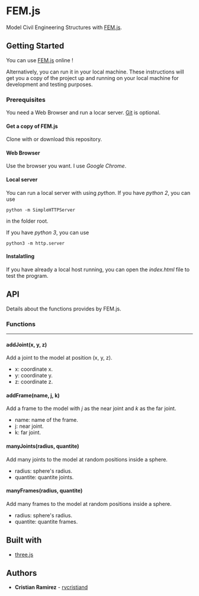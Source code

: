 # FEM.js
Model Civil Engineering Structures with [FEM.js](rvcristiand.github.com/FEM.js).

## Getting Started
You can use [FEM.js](rvcristiand.github.com/FEM.js) online !

Alternatively, you can run it in your local machine. These instructions will get you a copy of the project up and running on your local machine for development and testing purposes.

### Prerequisites
You need a Web Browser and run a locar server. [Git](https://git-scm.com/) is optional.

#### Get a copy of FEM.js
Clone with or download this repository.

#### Web Browser
Use the browser you want. I use _Google Chrome_.

#### Local server
You can run a local server with using _python_. If you have _python 2_, you can use
```
python -m SimpleHTTPServer
```
in the folder root.

If you have _python 3_, you can use
```
python3 -m http.server
```

#### Instalatling
If you have already a local host running, you can open the _index.html_ file to test the program.

## API

Details about the functions provides by FEM.js.

### Functions
---
#### addJoint(x, y, z)
Add a joint to the model at position (x, y, z).
- x: coordinate x.
- y: coordinate y.
- z: coordinate z.

#### addFrame(name, j, k)
Add a frame to the model with _j_ as the near joint and _k_ as the far joint.
- name: name of the frame.
- j: near joint.
- k: far joint.

#### manyJoints(radius, quantite)
Add many joints to the model at random positions inside a sphere.
- radius: sphere's radius.
- quantite: quantite joints.

#### manyFrames(radius, quantite)
Add many frames to the model at random positions inside a sphere.
- radius: sphere's radius.
- quantite: quantite frames.

## Built with
* [three.js](https://threejs.org/)

## Authors
* **Cristian Ramirez** - [rvcristiand](https://scienti.minciencias.gov.co/cvlac/visualizador/generarCurriculoCv.do?cod_rh=0000122390)
